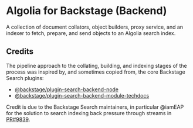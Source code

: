 # Algolia for Backstage (Backend)

A collection of document collators, object builders, proxy service, and an indexer to fetch, prepare, and send objects to an Algolia search index.

## Credits

The pipeline approach to the collating, building, and indexing stages of the process was inspired by, and sometimes copied from, the core Backstage Search plugins:

- [@backstage/plugin-search-backend-node](https://github.com/backstage/backstage/tree/master/plugins/search-backend-node)
- [@backstage/plugin-search-backend-module-techdocs](https://github.com/backstage/backstage/tree/master/plugins/search-backend-module-techdocs)

Credit is due to the Backstage Search maintainers, in particular @iamEAP for the solution to search indexing back pressure through streams in [PR#9839](https://github.com/backstage/backstage/pull/9839).
